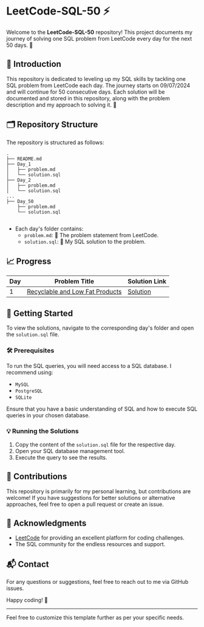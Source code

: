 #  LeetCode-SQL-50 ⚡

Welcome to the **LeetCode-SQL-50** repository! This project documents my journey of solving one SQL problem from LeetCode every day for the next 50 days. 🚀

## 🌟 Introduction

This repository is dedicated to leveling up my SQL skills by tackling one SQL problem from LeetCode each day. The journey starts on 09/07/2024 and will continue for 50 consecutive days. Each solution will be documented and stored in this repository, along with the problem description and my approach to solving it. 💪

## 🗂️ Repository Structure

The repository is structured as follows:

```
.
├── README.md
├── Day_1
│   ├── problem.md
│   └── solution.sql
├── Day_2
│   ├── problem.md
│   └── solution.sql
...
├── Day_50
    ├── problem.md
    └── solution.sql
    
```

- Each day's folder contains:
  - `problem.md`: 📜 The problem statement from LeetCode.
  - `solution.sql`: 💾 My SQL solution to the problem.

## 📈 Progress

| Day | Problem Title                                                                                                                           | Solution Link                                                                                                     |
|-----|-----------------------------------------------------------------------------------------------------------------------------------------|-------------------------------------------------------------------------------------------------------------------|
| 1   | [Recyclable and Low Fat Products](01.LeetCode@1757_Recyclable_and_Low_Fat_Products/01.LeetCode@1757_Recyclable_and_Low_Fat_Products.md) | [Solution](01.LeetCode@1757_Recyclable_and_Low_Fat_Products/01.LeetCode@1757_Recyclable_and_Low_Fat_Products.sql) |

## 🚀 Getting Started
To view the solutions, navigate to the corresponding day's folder and open the `solution.sql` file.

### 🛠️ Prerequisites

To run the SQL queries, you will need access to a SQL database. I recommend using:

- `MySQL`
- `PostgreSQL`
- `SQLite`

Ensure that you have a basic understanding of SQL and how to execute SQL queries in your chosen database.

### 💡 Running the Solutions

1. Copy the content of the `solution.sql` file for the respective day.
2. Open your SQL database management tool.
3. Execute the query to see the results.

## 🤝 Contributions

This repository is primarily for my personal learning, but contributions are welcome! If you have suggestions for better solutions or alternative approaches, feel free to open a pull request or create an issue.

## 🙏 Acknowledgments

- [LeetCode](https://leetcode.com/) for providing an excellent platform for coding challenges.
- The SQL community for the endless resources and support.

## 📬 Contact

For any questions or suggestions, feel free to reach out to me via GitHub issues.

Happy coding! 🎉

---

Feel free to customize this template further as per your specific needs.